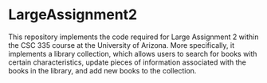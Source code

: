 # LargeAssignment2
This repository implements the code required for Large Assignment 2 within the CSC 335 course at the University of Arizona. More specifically, it implements a library collection, which allows users to search for books with certain characteristics, update pieces of information associated with the books in the library, and add new books to the collection. 
